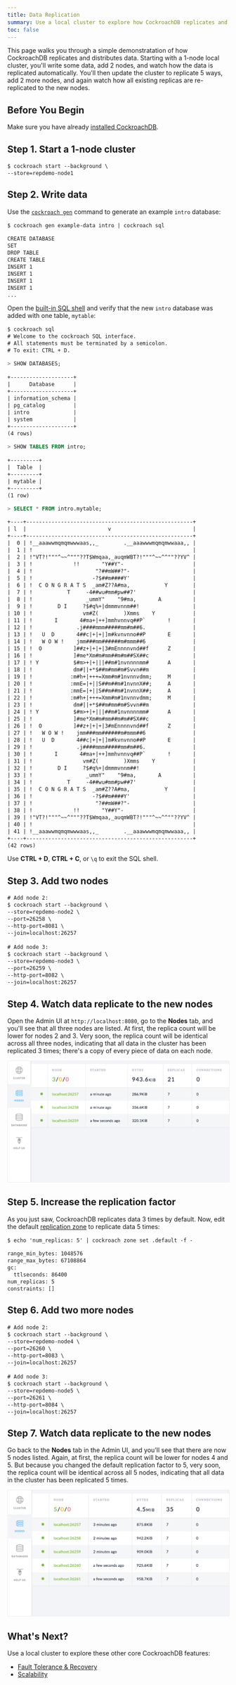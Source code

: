 ```yaml
---
title: Data Replication
summary: Use a local cluster to explore how CockroachDB replicates and distributes data.
toc: false
---
```


This page walks you through a simple demonstratation of how CockroachDB replicates and distributes data. Starting with a 1-node local cluster, you'll write some data, add 2 nodes, and watch how the data is replicated automatically. You'll then update the cluster to replicate 5 ways, add 2 more nodes, and again watch how all existing replicas are re-replicated to the new nodes. 

<div id="toc"></div>

## Before You Begin

Make sure you have already [installed CockroachDB](install-cockroachdb.html).

## Step 1. Start a 1-node cluster

~~~ shell
$ cockroach start --background \
--store=repdemo-node1
~~~

## Step 2. Write data

Use the [`cockroach gen`](generate-cli-utilities-and-example-data.html) command to generate an example `intro` database:

~~~ shell
$ cockroach gen example-data intro | cockroach sql
~~~

~~~ 
CREATE DATABASE
SET
DROP TABLE
CREATE TABLE
INSERT 1
INSERT 1
INSERT 1
INSERT 1
...
~~~

Open the [built-in SQL shell](use-the-built-in-sql-client.html) and verify that the new `intro` database was added with one table, `mytable`:

~~~ shell
$ cockroach sql
# Welcome to the cockroach SQL interface.
# All statements must be terminated by a semicolon.
# To exit: CTRL + D.
~~~

~~~ sql
> SHOW DATABASES;
~~~

~~~
+--------------------+
|      Database      |
+--------------------+
| information_schema |
| pg_catalog         |
| intro              |
| system             |
+--------------------+
(4 rows)
~~~

~~~ sql
> SHOW TABLES FROM intro;
~~~

~~~
+---------+
|  Table  |
+---------+
| mytable |
+---------+
(1 row)
~~~

~~~ sql
> SELECT * FROM intro.mytable;
~~~

~~~
+----+-----------------------------------------------------+
| l  |                          v                          |
+----+-----------------------------------------------------+
|  0 | !__aaawwmqmqmwwwaas,,_        .__aaawwwmqmqmwwaaa,, |
|  1 | !                                                   |
|  2 | !"VT?!"""^~~^"""??T$Wmqaa,_auqmWBT?!"""^~~^^""??YV^ |
|  3 | !             !!       "Y##Y"-                      |
|  4 | !                    "?##mW##?"-                    |
|  5 | !                   -?$##m####Y'                    |
|  6 | !  C O N G R A T S  _am#Z??A#ma,           Y        |
|  7 | !           T     -4##wu#mm#pw##7'                  |
|  8 | !                 _ummY"    "9#ma,       A          |
|  9 | !        D I     ?$#q%+|dmmmvnnm##!                 |
| 10 | !                vm#Z(        )Xmms    Y            |
| 11 | !       I       4#ma+|++]mmhvnnvq##P`       !       |
| 12 | !              .j####mmm#####mm#m##6.               |
| 13 | !   U  D       4##c|+|+|]m#kvnvnno##P       E       |
| 14 | !   W O W !    jmm###mm######m#mmm##6               |
| 15 | !  O          ]##z+|+|+|3#mEnnnnvnd##f      Z       |
| 16 | !             ]#me*Xm#m#mm##m#m##SX##c              |
| 17 | ! Y           $#m>+|+|||##m#1nvnnnnmm#      A       |
| 18 | !             dm#||+*$##m#mm#m#Svvn##m              |
| 19 | !            :m#h+|+++=Xmm#m#1nvnnvdmm;     M       |
| 20 | !            :mmE=|+||S##m##m#1nvnnX##;     A       |
| 21 | !            :mmE=|+||S##m##m#1nvnnX##;     A       |
| 22 | !            :m#h+|+++=Xmm#m#1nvnnvdmm;     M       |
| 23 | !             dm#||+*$##m#mm#m#Svvn##m              |
| 24 | ! Y           $#m>+|+|||##m#1nvnnnnmm#      A       |
| 25 | !             ]#me*Xm#m#mm##m#m##SX##c              |
| 26 | !  O          ]##z+|+|+|3#mEnnnnvnd##f      Z       |
| 27 | !   W O W !    jmm###mm######m#mmm##6               |
| 28 | !   U  D       4##c|+|+|]m#kvnvnno##P       E       |
| 29 | !              .j####mmm#####mm#m##6.               |
| 30 | !       I       4#ma+|++]mmhvnnvq##P`       !       |
| 31 | !                vm#Z(        )Xmms    Y            |
| 32 | !        D I     ?$#q%+|dmmmvnnm##!                 |
| 33 | !                 _ummY"    "9#ma,       A          |
| 34 | !           T     -4##wu#mm#pw##7'                  |
| 35 | !  C O N G R A T S  _am#Z??A#ma,           Y        |
| 36 | !                   -?$##m####Y'                    |
| 37 | !                    "?##mW##?"-                    |
| 38 | !             !!       "Y##Y"-                      |
| 39 | !"VT?!"""^~~^"""??T$Wmqaa,_auqmWBT?!"""^~~^^""??YV^ |
| 40 | !                                                   |
| 41 | !__aaawwmqmqmwwwaas,,_        .__aaawwwmqmqmwwaaa,, |
+----+-----------------------------------------------------+
(42 rows)
~~~

Use **CTRL + D**, **CTRL + C**, or `\q` to exit the SQL shell.

## Step 3. Add two nodes

~~~ shell
# Add node 2:
$ cockroach start --background \
--store=repdemo-node2 \
--port=26258 \
--http-port=8081 \
--join=localhost:26257

# Add node 3:
$ cockroach start --background \
--store=repdemo-node3 \
--port=26259 \
--http-port=8082 \
--join=localhost:26257
~~~

## Step 4. Watch data replicate to the new nodes

Open the Admin UI at `http://localhost:8080`, go to the **Nodes** tab, and you'll see that all three nodes are listed. At first, the replica count will be lower for nodes 2 and 3. Very soon, the replica count will be identical across all three nodes, indicating that all data in the cluster has been replicated 3 times; there's a copy of every piece of data on each node.

<img src="images/replication1.png" alt="CockroachDB Admin UI" style="border:1px solid #eee;max-width:100%" />

## Step 5. Increase the replication factor

As you just saw, CockroachDB replicates data 3 times by default. Now, edit the default [replication zone](configure-replication-zones.html) to replicate data 5 times:

~~~ shell
$ echo 'num_replicas: 5' | cockroach zone set .default -f -
~~~

~~~
range_min_bytes: 1048576
range_max_bytes: 67108864
gc:
  ttlseconds: 86400
num_replicas: 5
constraints: []
~~~

## Step 6. Add two more nodes

~~~ shell
# Add node 2:
$ cockroach start --background \
--store=repdemo-node4 \
--port=26260 \
--http-port=8083 \
--join=localhost:26257

# Add node 3:
$ cockroach start --background \
--store=repdemo-node5 \
--port=26261 \
--http-port=8084 \
--join=localhost:26257
~~~

## Step 7. Watch data replicate to the new nodes

Go back to the **Nodes** tab in the Admin UI, and you'll see that there are now 5 nodes listed. Again, at first, the replica count will be lower for nodes 4 and 5. But because you changed the default replication factor to 5, very soon, the replica count will be identical across all 5 nodes, indicating that all data in the cluster has been replicated 5 times.

<img src="images/replication2.png" alt="CockroachDB Admin UI" style="border:1px solid #eee;max-width:100%" />

## What's Next?

Use a local cluster to explore these other core CockroachDB features:

- [Fault Tolerance & Recovery](demo-fault-tolerance-and-recovery.html)
- [Scalability](demo-scalability.html)
